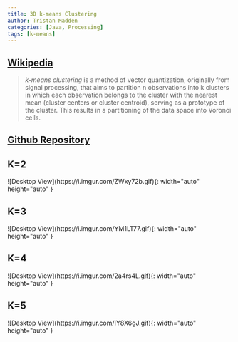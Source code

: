 ```yaml
---
title: 3D k-means Clustering
author: Tristan Madden
categories: [Java, Processing]
tags: [k-means]
---
```


<h2><a href="https://en.wikipedia.org/wiki/K-means_clustering">Wikipedia</a></h2>

> _k-means clustering_ is a method of vector quantization, originally from signal processing, that aims to partition n observations into k clusters in which each observation belongs to the cluster with the nearest mean (cluster centers or cluster centroid), serving as a prototype of the cluster. This results in a partitioning of the data space into Voronoi cells.

<h2><a href="https://github.com/Trimad/k-means-clustering">Github Repository</a></h2>

<h2>K=2</h2>
![Desktop View](https://i.imgur.com/ZWxy72b.gif){: width="auto" height="auto" }

<h2>K=3</h2>
![Desktop View](https://i.imgur.com/YM1LT77.gif){: width="auto" height="auto" }


<h2>K=4</h2>
![Desktop View](https://i.imgur.com/2a4rs4L.gif){: width="auto" height="auto" }


<h2>K=5</h2>
![Desktop View](https://i.imgur.com/IY8X6gJ.gif){: width="auto" height="auto" }

